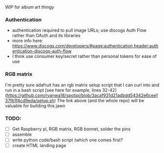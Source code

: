 WIP for album art thingy

### Authentication
- authentication required to pull image URLs; use discogs Auth Flow rather than OAuth and its libraries
- more info here: https://www.discogs.com/developers/#page:authentication,header:authentication-discogs-auth-flow
- I think use consumer key/secret rather than personal tokens for ease of use

### RGB matrix
I'm pretty sure adafruit has an rgb matrix setup script that I can curl into and run in a bash script
[see here for example, lines 32-42] (https://github.com/ryanwa18/spotipi/blob/3acaf931d21adbdd54342e6cee137fb1f4cd9eda/setup.sh)
The link above (and the whole repo) will be valuable for building this jawn

### TODO:
- [ ] Get Raspberry pi, RGB matrix, RGB bonnet, solder the pins
- [ ] assemble
- [ ] write python code/bash script (which one comes first?
- [ ] create HTML landing page
